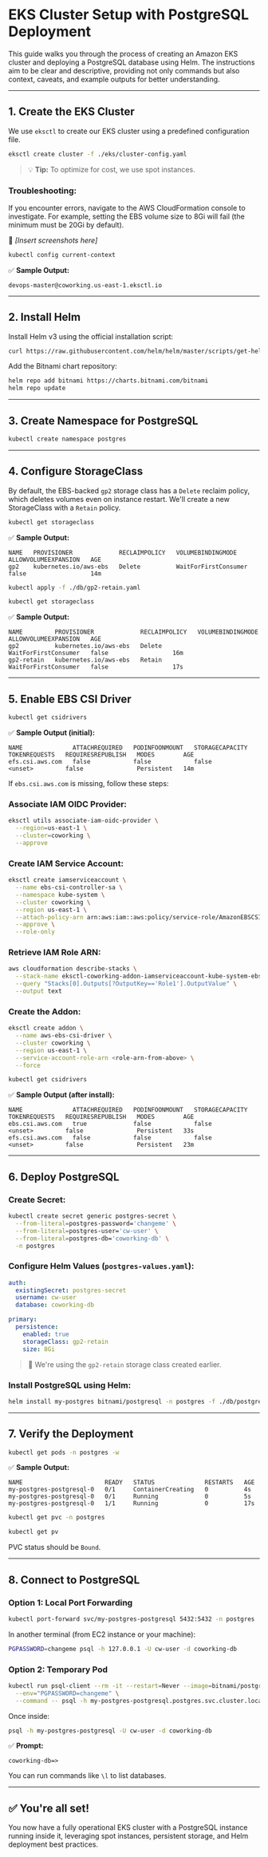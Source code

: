 # EKS Cluster Setup with PostgreSQL Deployment

This guide walks you through the process of creating an Amazon EKS cluster and deploying a PostgreSQL database using Helm. The instructions aim to be clear and descriptive, providing not only commands but also context, caveats, and example outputs for better understanding.

---

## 1. Create the EKS Cluster

We use `eksctl` to create our EKS cluster using a predefined configuration file.

```bash
eksctl create cluster -f ./eks/cluster-config.yaml
```

> 💡 **Tip:** To optimize for cost, we use spot instances.

### Troubleshooting:

If you encounter errors, navigate to the AWS CloudFormation console to investigate. For example, setting the EBS volume size to 8Gi will fail (the minimum must be 20Gi by default).

📸 *\[Insert screenshots here]*

```bash
kubectl config current-context
```

✅ **Sample Output:**

```
devops-master@coworking.us-east-1.eksctl.io
```

---

## 2. Install Helm

Install Helm v3 using the official installation script:

```bash
curl https://raw.githubusercontent.com/helm/helm/master/scripts/get-helm-3 | bash
```

Add the Bitnami chart repository:

```bash
helm repo add bitnami https://charts.bitnami.com/bitnami
helm repo update
```

---

## 3. Create Namespace for PostgreSQL

```bash
kubectl create namespace postgres
```

---

## 4. Configure StorageClass

By default, the EBS-backed `gp2` storage class has a `Delete` reclaim policy, which deletes volumes even on instance restart. We'll create a new StorageClass with a `Retain` policy.

```bash
kubectl get storageclass
```

✅ **Sample Output:**

```
NAME   PROVISIONER             RECLAIMPOLICY   VOLUMEBINDINGMODE      ALLOWVOLUMEEXPANSION   AGE
gp2    kubernetes.io/aws-ebs   Delete          WaitForFirstConsumer   false                  14m
```

```bash
kubectl apply -f ./db/gp2-retain.yaml
```

```bash
kubectl get storageclass
```

✅ **Sample Output:**

```
NAME         PROVISIONER             RECLAIMPOLICY   VOLUMEBINDINGMODE      ALLOWVOLUMEEXPANSION   AGE
gp2          kubernetes.io/aws-ebs   Delete          WaitForFirstConsumer   false                  16m
gp2-retain   kubernetes.io/aws-ebs   Retain          WaitForFirstConsumer   false                  17s
```

---

## 5. Enable EBS CSI Driver

```bash
kubectl get csidrivers
```

✅ **Sample Output (initial):**

```
NAME              ATTACHREQUIRED   PODINFOONMOUNT   STORAGECAPACITY   TOKENREQUESTS   REQUIRESREPUBLISH   MODES        AGE
efs.csi.aws.com   false            false            false             <unset>         false               Persistent   14m
```

If `ebs.csi.aws.com` is missing, follow these steps:

### Associate IAM OIDC Provider:

```bash
eksctl utils associate-iam-oidc-provider \
  --region=us-east-1 \
  --cluster=coworking \
  --approve
```

### Create IAM Service Account:

```bash
eksctl create iamserviceaccount \
  --name ebs-csi-controller-sa \
  --namespace kube-system \
  --cluster coworking \
  --region us-east-1 \
  --attach-policy-arn arn:aws:iam::aws:policy/service-role/AmazonEBSCSIDriverPolicy \
  --approve \
  --role-only
```

### Retrieve IAM Role ARN:

```bash
aws cloudformation describe-stacks \
  --stack-name eksctl-coworking-addon-iamserviceaccount-kube-system-ebs-csi-controller-sa \
  --query "Stacks[0].Outputs[?OutputKey=='Role1'].OutputValue" \
  --output text
```

### Create the Addon:

```bash
eksctl create addon \
  --name aws-ebs-csi-driver \
  --cluster coworking \
  --region us-east-1 \
  --service-account-role-arn <role-arn-from-above> \
  --force
```

```bash
kubectl get csidrivers
```

✅ **Sample Output (after install):**

```
NAME              ATTACHREQUIRED   PODINFOONMOUNT   STORAGECAPACITY   TOKENREQUESTS   REQUIRESREPUBLISH   MODES        AGE
ebs.csi.aws.com   true             false            false             <unset>         false               Persistent   33s
efs.csi.aws.com   false            false            false             <unset>         false               Persistent   23m
```

---

## 6. Deploy PostgreSQL

### Create Secret:

```bash
kubectl create secret generic postgres-secret \
  --from-literal=postgres-password='changeme' \
  --from-literal=postgres-user='cw-user' \
  --from-literal=postgres-db='coworking-db' \
  -n postgres
```

### Configure Helm Values (`postgres-values.yaml`):

```yaml
auth:
  existingSecret: postgres-secret
  username: cw-user
  database: coworking-db

primary:
  persistence:
    enabled: true
    storageClass: gp2-retain
    size: 8Gi
```

> 📝 We're using the `gp2-retain` storage class created earlier.

### Install PostgreSQL using Helm:

```bash
helm install my-postgres bitnami/postgresql -n postgres -f ./db/postgres-values.yaml
```

---

## 7. Verify the Deployment

```bash
kubectl get pods -n postgres -w
```

✅ **Sample Output:**

```
NAME                       READY   STATUS              RESTARTS   AGE
my-postgres-postgresql-0   0/1     ContainerCreating   0          4s
my-postgres-postgresql-0   0/1     Running             0          5s
my-postgres-postgresql-0   1/1     Running             0          17s
```

```bash
kubectl get pvc -n postgres
```

```bash
kubectl get pv
```

PVC status should be `Bound`.

---

## 8. Connect to PostgreSQL

### Option 1: Local Port Forwarding

```bash
kubectl port-forward svc/my-postgres-postgresql 5432:5432 -n postgres
```

In another terminal (from EC2 instance or your machine):

```bash
PGPASSWORD=changeme psql -h 127.0.0.1 -U cw-user -d coworking-db
```

### Option 2: Temporary Pod

```bash
kubectl run psql-client --rm -it --restart=Never --image=bitnami/postgresql \
  --env="PGPASSWORD=changeme" \
  --command -- psql -h my-postgres-postgresql.postgres.svc.cluster.local -U cw-user -d coworking-db
```

Once inside:

```bash
psql -h my-postgres-postgresql -U cw-user -d coworking-db
```

✅ **Prompt:**

```
coworking-db=>
```

You can run commands like `\l` to list databases.

---

## ✅ You're all set!

You now have a fully operational EKS cluster with a PostgreSQL instance running inside it, leveraging spot instances, persistent storage, and Helm deployment best practices.
